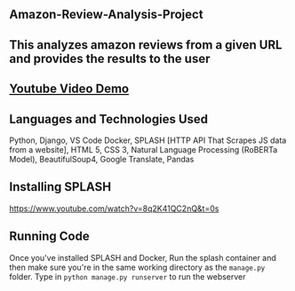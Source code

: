 ## Amazon-Review-Analysis-Project

## This analyzes amazon reviews from a given URL and provides the results to the user

## [Youtube Video Demo](https://youtu.be/iRUQ8WAZhH4)

## Languages and Technologies Used
Python,
Django,
VS Code
Docker,
SPLASH [HTTP API That Scrapes JS data from a website],
HTML 5,
CSS 3,
Natural Language Processing (RoBERTa Model),
BeautifulSoup4,
Google Translate,
Pandas

## Installing SPLASH
https://www.youtube.com/watch?v=8q2K41QC2nQ&t=0s

## Running Code
Once you've installed SPLASH and Docker, Run the splash container and then make sure you're in the same working directory as the `manage.py` folder.
Type in `python manage.py runserver` to run the webserver
